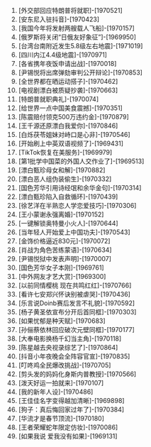 
1. [外交部回应特朗普将就职]-[1970521]
1. [安东尼入驻抖音]-[1970423]
1. [我国今年将发射两艘载人飞船]-[1970157]
1. [俄罗斯将关闭“日俄友好象征”]-[1969950]
1. [台湾台南附近发生5.8级左右地震]-[1971019]
1. [四川内江4.4级地震]-[1970971]
1. [各省携年夜饭申请出战]-[1970018]
1. [尹锡悦将出席弹劾审判公开辩论]-[1970853]
1. [全世界都在晒运动搭子]-[1970462]
1. [电视剧漂白被质疑抄袭]-[1970663]
1. [特朗普就职典礼]-[1970074]
1. [给世界一点中国美食震撼]-[1970351]
1. [陈震赔付领克500万违约金]-[1970879]
1. [王千源还原漂白我爱你]-[1970846]
1. [白烁茯苓姐妹对峙口是心非]-[1970546]
1. [开始刷上中英双语视频了]-[1969431]
1. [TikTok恢复在美服务]-[1969979]
1. [第1批学中国菜的外国人交作业了]-[1969513]
1. [漂白甄珍母女和解]-[1970882]
1. [漂白恶人组伪装偷生]-[1970332]
1. [国色芳华引用诗经氓和余华金句]-[1970314]
1. [漂白甄珍陷入自救循环]-[1970439]
1. [徐艺洋在半熟恋人学恋爱技巧]-[1970306]
1. [王小蒙谢永强离婚]-[1970152]
1. [一键解锁奥特曼小火人]-[1970644]
1. [当年轻人开始爱上中国功夫]-[1970543]
1. [金饰价格逼近830元]-[1970072]
1. [肖战为角色苦练蒙语]-[1970634]
1. [尹锡悦狱中发表声明]-[1970007]
1. [国色芳华女子本刚]-[1969761]
1. [中外网友才艺大赏]-[1969300]
1. [以前同情樱桃 现在共鸣红红]-[1970766]
1. [看许七安郑兴怀诀别被虐哭]-[1970436]
1. [乐言说Doinb赛后发言不礼貌]-[1970592]
1. [杨子黄圣依宣布分开后首同框]-[1970303]
1. [如果忧郁是种天赋]-[1970683]
1. [孙俪蔡依林回应破次元壁同框]-[1970177]
1. [大奉电影换杨千幻当主角]-[1970118]
1. [陈星越去央视录综艺了]-[1970864]
1. [抖音小年夜晚会全阵容官宣]-[1970835]
1. [叮咚鸡全民爆改挑战]-[1970705]
1. [剪头发的妈妈化身斯内普教授]-[1970566]
1. [泼天好运一拍就来]-[1970107]
1. [我的新年人设]-[1970486]
1. [王佳佳名字变得越加清晰]-[1969898]
1. [狗子：真后悔回家过年了]-[1970384]
1. [华流才是春节顶流]-[1970180]
1. [王者荣耀蛇年限定仿妆]-[1970086]
1. [如果我说 爱我没有如果]-[1969131]
